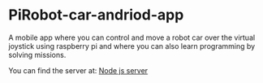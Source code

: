 # PiRobot-car-andriod-app
A mobile app where you can control and move a robot car over the virtual joystick using raspberry pi and where you can also learn programming by solving missions.

You can find the server at: [Node js server](https://github.com/mkovacek07/PiRobot-car-server)
